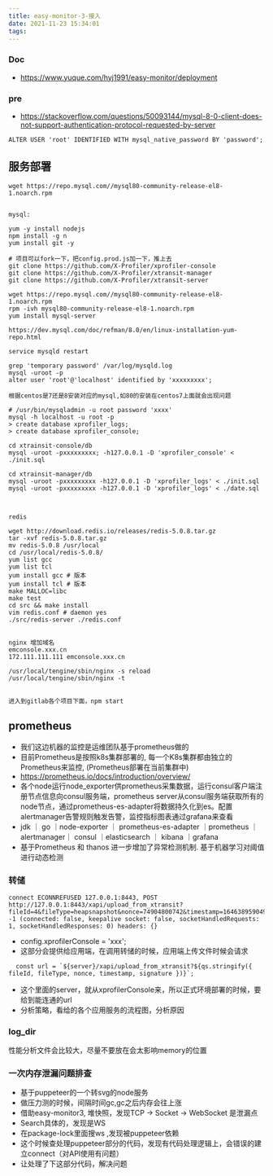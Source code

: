 ```yaml
---
title: easy-monitor-3-接入
date: 2021-11-23 15:34:01
tags:
---
```

### Doc
- https://www.yuque.com/hyj1991/easy-monitor/deployment



### pre
- https://stackoverflow.com/questions/50093144/mysql-8-0-client-does-not-support-authentication-protocol-requested-by-server
```
ALTER USER 'root' IDENTIFIED WITH mysql_native_password BY 'password';
```


## 服务部署
```
wget https://repo.mysql.com//mysql80-community-release-el8-1.noarch.rpm


mysql:

yum -y install nodejs
npm install -g n
yum install git -y

# 项目可以fork一下，把config.prod.js加一下，推上去
git clone https://github.com/X-Profiler/xprofiler-console
git clone https://github.com/X-Profiler/xtransit-manager
git clone https://github.com/X-Profiler/xtransit-server

wget https://repo.mysql.com//mysql80-community-release-el8-1.noarch.rpm
rpm -ivh mysql80-community-release-el8-1.noarch.rpm
yum install mysql-server

https://dev.mysql.com/doc/refman/8.0/en/linux-installation-yum-repo.html

service mysqld restart

grep 'temporary password' /var/log/mysqld.log
mysql -uroot -p
alter user 'root'@'localhost' identified by 'xxxxxxxxx';

根据centos是7还是8安装对应的mysql,如80的安装在centos7上面就会出现问题

# /usr/bin/mysqladmin -u root password 'xxxx'
mysql -h localhost -u root -p
> create database xprofiler_logs;
> create database xprofiler_console;

cd xtrainsit-console/db
mysql -uroot -pxxxxxxxxx; -h127.0.0.1 -D 'xprofiler_console' < ./init.sql

cd xtrainsit-manager/db
mysql -uroot -pxxxxxxxxx -h127.0.0.1 -D 'xprofiler_logs' < ./init.sql
mysql -uroot -pxxxxxxxxx -h127.0.0.1 -D 'xprofiler_logs' < ./date.sql



redis

wget http://download.redis.io/releases/redis-5.0.8.tar.gz
tar -xvf redis-5.0.8.tar.gz
mv redis-5.0.8 /usr/local
cd /usr/local/redis-5.0.8/
yum list gcc
yum list tcl
yum install gcc # 版本
yum install tcl # 版本
make MALLOC=libc
make test
cd src && make install
vim redis.conf # daemon yes
./src/redis-server ./redis.conf


nginx 增加域名
emconsole.xxx.cn
172.111.111.111 emconsole.xxx.cn

/usr/local/tengine/sbin/nginx -s reload
/usr/local/tengine/sbin/nginx -t 


进入到gitlab各个项目下面，npm start

```

## prometheus
- 我们这边机器的监控是运维团队基于prometheus做的
- 目前Prometheus是按照k8s集群部署的, 每一个K8s集群都由独立的Prometheus来监控, (Prometheus部署在当前集群中)
- https://prometheus.io/docs/introduction/overview/
- 各个node运行node_exporter供prometheus采集数据，运行consul客户端注册节点信息向consul服务端，prometheus server从consul服务端获取所有的node节点，通过prometheus-es-adapter将数据持久化到es。配置alertmanager告警规则触发告警，监控指标图表通过grafana来查看
- jdk	｜ go ｜node-exporter ｜ prometheus-es-adapter	｜prometheus ｜ alertmanager｜ consul ｜elasticsearch ｜ kibana ｜grafana	
- 基于Prometheus 和 thanos 进一步增加了异常检测机制.  基于机器学习对阈值进行动态检测


### 转储
```
connect ECONNREFUSED 127.0.0.1:8443, POST http://127.0.0.1:8443/xapi/upload_from_xtransit?fileId=4&fileType=heapsnapshot&nonce=74904800742&timestamp=1646389590491&signature=a331a7a4fe28cdd275bfa0df3d937d9e4ca40c6a -1 (connected: false, keepalive socket: false, socketHandledRequests: 1, socketHandledResponses: 0) headers: {}
```

- config.xprofilerConsole = 'xxx';
- 这部分会提供给应用端，在调用转储的时候，应用端上传文件时候会请求 
```
  const url = `${server}/xapi/upload_from_xtransit?${qs.stringify({ fileId, fileType, nonce, timestamp, signature })}`;
```
- 这个里面的server，就从xprofilerConsole来，所以正式环境部署的时候，要给到能连通的url
- 分析策略，看给的各个应用服务的流程图，分析原因

### log_dir
性能分析文件会比较大，尽量不要放在会太影响memory的位置


### 一次内存泄漏问题排查

- 基于puppeteer的一个转svg的node服务
- 做压力测的时候，间隔时间gc,gc之后内存会往上涨
- 借助easy-monitor3, 堆快照，发现TCP -> Socket -> WebSocket 是泄漏点
- Search具体的，发现是WS
- 在package-lock里面搜ws ,发现被puppeteer依赖
- 这个时候查处理puppeteer部分的代码，发现有代码处理逻辑上，会错误的建立connect（对API使用有问题）
- 让处理了下这部分代码，解决问题